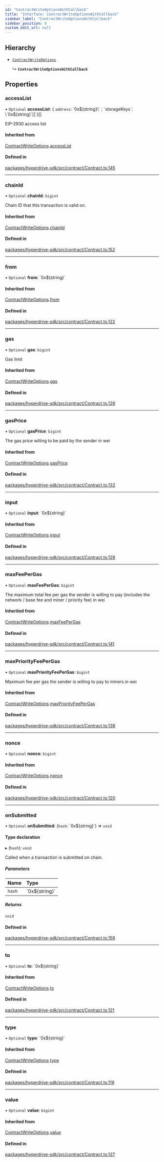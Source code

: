 ```yaml
---
id: "ContractWriteOptionsWithCallback"
title: "Interface: ContractWriteOptionsWithCallback"
sidebar_label: "ContractWriteOptionsWithCallback"
sidebar_position: 0
custom_edit_url: null
---
```


## Hierarchy

- [`ContractWriteOptions`](ContractWriteOptions.md)

  ↳ **`ContractWriteOptionsWithCallback`**

## Properties

### accessList

• `Optional` **accessList**: { `address`: \`0x${string}\` ; `storageKeys`: \`0x${string}\`[]  }[]

EIP-2930 access list

#### Inherited from

[ContractWriteOptions](ContractWriteOptions.md).[accessList](ContractWriteOptions.md#accesslist)

#### Defined in

[packages/hyperdrive-sdk/src/contract/Contract.ts:145](https://github.com/delvtech/hyperdrive-monorepo/blob/e9b3f15/packages/hyperdrive-sdk/src/contract/Contract.ts#L145)

___

### chainId

• `Optional` **chainId**: `bigint`

Chain ID that this transaction is valid on.

#### Inherited from

[ContractWriteOptions](ContractWriteOptions.md).[chainId](ContractWriteOptions.md#chainid)

#### Defined in

[packages/hyperdrive-sdk/src/contract/Contract.ts:152](https://github.com/delvtech/hyperdrive-monorepo/blob/e9b3f15/packages/hyperdrive-sdk/src/contract/Contract.ts#L152)

___

### from

• `Optional` **from**: \`0x${string}\`

#### Inherited from

[ContractWriteOptions](ContractWriteOptions.md).[from](ContractWriteOptions.md#from)

#### Defined in

[packages/hyperdrive-sdk/src/contract/Contract.ts:122](https://github.com/delvtech/hyperdrive-monorepo/blob/e9b3f15/packages/hyperdrive-sdk/src/contract/Contract.ts#L122)

___

### gas

• `Optional` **gas**: `bigint`

Gas limit

#### Inherited from

[ContractWriteOptions](ContractWriteOptions.md).[gas](ContractWriteOptions.md#gas)

#### Defined in

[packages/hyperdrive-sdk/src/contract/Contract.ts:126](https://github.com/delvtech/hyperdrive-monorepo/blob/e9b3f15/packages/hyperdrive-sdk/src/contract/Contract.ts#L126)

___

### gasPrice

• `Optional` **gasPrice**: `bigint`

The gas price willing to be paid by the sender in wei

#### Inherited from

[ContractWriteOptions](ContractWriteOptions.md).[gasPrice](ContractWriteOptions.md#gasprice)

#### Defined in

[packages/hyperdrive-sdk/src/contract/Contract.ts:132](https://github.com/delvtech/hyperdrive-monorepo/blob/e9b3f15/packages/hyperdrive-sdk/src/contract/Contract.ts#L132)

___

### input

• `Optional` **input**: \`0x${string}\`

#### Inherited from

[ContractWriteOptions](ContractWriteOptions.md).[input](ContractWriteOptions.md#input)

#### Defined in

[packages/hyperdrive-sdk/src/contract/Contract.ts:128](https://github.com/delvtech/hyperdrive-monorepo/blob/e9b3f15/packages/hyperdrive-sdk/src/contract/Contract.ts#L128)

___

### maxFeePerGas

• `Optional` **maxFeePerGas**: `bigint`

The maximum total fee per gas the sender is willing to pay (includes the
network / base fee and miner / priority fee) in wei

#### Inherited from

[ContractWriteOptions](ContractWriteOptions.md).[maxFeePerGas](ContractWriteOptions.md#maxfeepergas)

#### Defined in

[packages/hyperdrive-sdk/src/contract/Contract.ts:141](https://github.com/delvtech/hyperdrive-monorepo/blob/e9b3f15/packages/hyperdrive-sdk/src/contract/Contract.ts#L141)

___

### maxPriorityFeePerGas

• `Optional` **maxPriorityFeePerGas**: `bigint`

Maximum fee per gas the sender is willing to pay to miners in wei

#### Inherited from

[ContractWriteOptions](ContractWriteOptions.md).[maxPriorityFeePerGas](ContractWriteOptions.md#maxpriorityfeepergas)

#### Defined in

[packages/hyperdrive-sdk/src/contract/Contract.ts:136](https://github.com/delvtech/hyperdrive-monorepo/blob/e9b3f15/packages/hyperdrive-sdk/src/contract/Contract.ts#L136)

___

### nonce

• `Optional` **nonce**: `bigint`

#### Inherited from

[ContractWriteOptions](ContractWriteOptions.md).[nonce](ContractWriteOptions.md#nonce)

#### Defined in

[packages/hyperdrive-sdk/src/contract/Contract.ts:120](https://github.com/delvtech/hyperdrive-monorepo/blob/e9b3f15/packages/hyperdrive-sdk/src/contract/Contract.ts#L120)

___

### onSubmitted

• `Optional` **onSubmitted**: (`hash`: \`0x${string}\`) => `void`

#### Type declaration

▸ (`hash`): `void`

Called when a transaction is submitted on chain.

##### Parameters

| Name | Type |
| :------ | :------ |
| `hash` | \`0x${string}\` |

##### Returns

`void`

#### Defined in

[packages/hyperdrive-sdk/src/contract/Contract.ts:159](https://github.com/delvtech/hyperdrive-monorepo/blob/e9b3f15/packages/hyperdrive-sdk/src/contract/Contract.ts#L159)

___

### to

• `Optional` **to**: \`0x${string}\`

#### Inherited from

[ContractWriteOptions](ContractWriteOptions.md).[to](ContractWriteOptions.md#to)

#### Defined in

[packages/hyperdrive-sdk/src/contract/Contract.ts:121](https://github.com/delvtech/hyperdrive-monorepo/blob/e9b3f15/packages/hyperdrive-sdk/src/contract/Contract.ts#L121)

___

### type

• `Optional` **type**: \`0x${string}\`

#### Inherited from

[ContractWriteOptions](ContractWriteOptions.md).[type](ContractWriteOptions.md#type)

#### Defined in

[packages/hyperdrive-sdk/src/contract/Contract.ts:119](https://github.com/delvtech/hyperdrive-monorepo/blob/e9b3f15/packages/hyperdrive-sdk/src/contract/Contract.ts#L119)

___

### value

• `Optional` **value**: `bigint`

#### Inherited from

[ContractWriteOptions](ContractWriteOptions.md).[value](ContractWriteOptions.md#value)

#### Defined in

[packages/hyperdrive-sdk/src/contract/Contract.ts:127](https://github.com/delvtech/hyperdrive-monorepo/blob/e9b3f15/packages/hyperdrive-sdk/src/contract/Contract.ts#L127)

